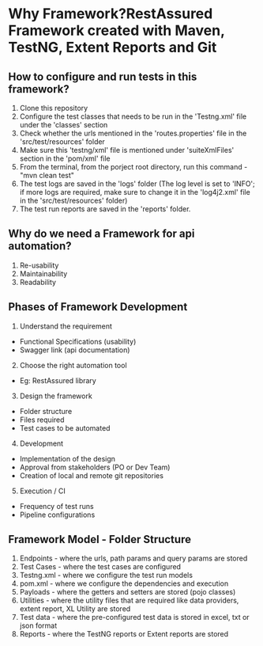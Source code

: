 Why Framework?RestAssured Framework created with Maven, TestNG, Extent Reports and Git
======================================================================================

How to configure and run tests in this framework?
-------------------------------------------------
1. Clone this repository
2. Configure the test classes that needs to be run in the 'Testng.xml' file under the 'classes' section
3. Check whether the urls mentioned in the 'routes.properties' file in the 'src/test/resources' folder
4. Make sure this 'testng/xml' file is mentioned under 'suiteXmlFiles' section in the 'pom/xml' file
5. From the terminal, from the porject root directory, run this command - "mvn clean test"
6. The test logs are saved in the 'logs' folder (The log level is set to 'INFO'; if more logs are required, make sure to change it in the 'log4j2.xml' file in the 'src/test/resources' folder)
7. The test run reports are saved in the 'reports' folder.

Why do we need a Framework for api automation?
----------------------------------------------
1. Re-usability
2. Maintainability
3. Readability

Phases of Framework Development
--------------------------------

1. Understand the requirement
  - Functional Specifications (usability)
  - Swagger link (api documentation)
2. Choose the right automation tool
  - Eg: RestAssured library
3. Design the framework
  - Folder structure
  - Files required
  - Test cases to be automated
4. Development
  - Implementation of the design
  - Approval from stakeholders (PO or Dev Team)
  - Creation of local and remote git repositories 
5. Execution / CI
  - Frequency of test runs
  - Pipeline configurations


Framework Model - Folder Structure
----------------------------------

1. Endpoints - where the urls, path params and query params are stored
2. Test Cases - where the test cases are configured
3. Testng.xml - where we configure the test run models
4. pom.xml - where we configure the dependencies and execution
5. Payloads - where the getters and setters are stored (pojo classes)
6. Utilities - where the utility files that are required like data providers, extent report, XL Utility are stored
7. Test data - where the pre-configured test data is stored in excel, txt or json format
8. Reports - where the TestNG reports or Extent reports are stored

